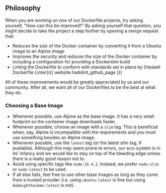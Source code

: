 ## Philosophy

When you are working on one of our Dockerfile projects, try asking yourself, "How can this be improved?" By asking yourself that question, you might decide to take the project a step further by opening a merge request that:

* Reduces the size of the Docker container by converting it from a Ubuntu image to an Alpine image
* Improves the security and reduces the size of the Docker container by including a configuration for providing a Dockerslim build
* Linting the Dockerfile to conform with standards set in place by [Haskell Dockerfile Linter]({{ website.hadolint_github_page }})

All of these improvements would be greatly appreciated by us and our community. After all, we want all of our Dockerfiles to be the best at what they do.

### Choosing a Base Image

* Whenever possible, use Alpine as the base image. It has a very small footprint so the container image downloads faster.
* Whenever possible, choose an image with a `slim` tag. This is beneficial when, say, Alpine is incompatible with the requirements and you must use something besides an Alpine image.
* Whenever possible, use the `latest` tag (or the latest slim tag, if available). Although this may seem prone to errors, our eco-system is in its' infancy and we would like to stay on top of the bleeding edge unless there is a really good reason not to.
* Avoid using specific tags like `node:15.4.2`. Instead, we prefer `node:slim` or `node:latest` to be used.
* If all else fails, feel free to use other base images as long as they come from a trusted provider (i.e. using `ubuntu:latest` is fine but using `bobmighthackme:latest` is not).
